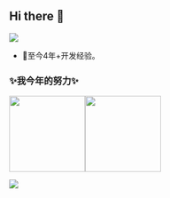 ## Hi there 👋
[![](https://readme-typing-svg.demolab.com?font=Fira+Code&weight=600&duration=2000&pause=1000&width=500&height=60&lines=Hi;I+am+Ling)](https://git.io/typing-svg)

- 🔭至今4年+开发经验。

### ✨我今年的努力✨
<img align="" height="137px" src="https://github-readme-stats.vercel.app/api?username=ling0900&hide_title=true&hide_border=true&show_icons=true&include_all_commits=true&line_height=21&bg_color=0,EC6C6C,FFD479,FFFC79,73FA79&theme=graywhite&locale=cn" /><img align="" height="137px" src="https://github-readme-stats.vercel.app/api/top-langs/?username=ling0900&hide_title=true&hide_border=true&layout=compact&bg_color=0,73FA79,73FDFF,D783FF&theme=graywhite&locale=cn" />

![](https://streak-stats.demolab.com?user=ling0900&theme=radical&hide_border=true&show_icons=true&layout=compact)

<!--
**ling0900/ling0900** is a ✨ _special_ ✨ repository because its `README.md` (this file) appears on your GitHub profile.

Here are some ideas to get you started:

- 🔭 I’m currently working on ...
- 🌱 I’m currently learning ...
- 👯 I’m looking to collaborate on ...
- 🤔 I’m looking for help with ...
- 💬 Ask me about ...
- 📫 How to reach me: ...
- 😄 Pronouns: ...
- ⚡ Fun fact: ...
-->
